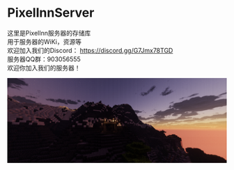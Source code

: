 # PixelInnServer
这里是PixelInn服务器的存储库  
用于服务器的WiKi，资源等  
欢迎加入我们的Discord： https://discord.gg/G7Jmx78TGD  
服务器QQ群：903056555  
欢迎你加入我们的服务器！  

![image](ServerMain/Image/readme.png)
